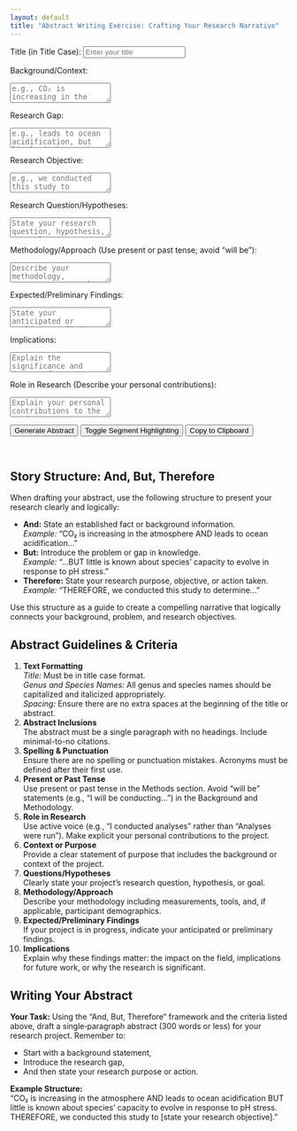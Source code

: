 ```yaml
---
layout: default
title: "Abstract Writing Exercise: Crafting Your Research Narrative"
---
```


<!-- Interactive Abstract Generator Form -->
<form id="abstractForm">
  <label for="title">Title (in Title Case):</label>
  <input type="text" id="title" name="title" placeholder="Enter your title" required>
  
  <label for="and">Background/Context:</label>
  <textarea id="and" name="and" placeholder="e.g., CO₂ is increasing in the atmosphere" required></textarea>
  
  <label for="but">Research Gap:</label>
  <textarea id="but" name="but" placeholder="e.g., leads to ocean acidification, but little is known about species' capacity to evolve in response to pH stress" required></textarea>
  
  <label for="therefore">Research Objective:</label>
  <textarea id="therefore" name="therefore" placeholder="e.g., we conducted this study to assess..." required></textarea>
  
  <label for="researchQuestion">Research Question/Hypotheses:</label>
  <textarea id="researchQuestion" name="researchQuestion" placeholder="State your research question, hypothesis, or goal" required></textarea>
  
  <label for="methodology">Methodology/Approach (Use present or past tense; avoid “will be”):</label>
  <textarea id="methodology" name="methodology" placeholder="Describe your methodology, measurements, tools, and participant demographics (if applicable)" required></textarea>
  
  <label for="findings">Expected/Preliminary Findings:</label>
  <textarea id="findings" name="findings" placeholder="State your anticipated or preliminary findings" required></textarea>
  
  <label for="implications">Implications:</label>
  <textarea id="implications" name="implications" placeholder="Explain the significance and impact of your findings" required></textarea>
  
  <label for="role">Role in Research (Describe your personal contributions):</label>
  <textarea id="role" name="role" placeholder="Explain your personal contributions to the project" required></textarea>
  
  <button type="button" onclick="generateAbstract()">Generate Abstract</button>
  <button type="button" onclick="toggleHighlight()">Toggle Segment Highlighting</button>
  <button type="button" onclick="copyToClipboard()">Copy to Clipboard</button>
</form>

<div id="output" class="output" contenteditable="true"></div>
<div id="wordCount" class="output"></div>
<div id="warning" class="warning"></div>

<!-- Additional Instructions Below the Generator -->
<h2>Story Structure: And, But, Therefore</h2>
<p>
When drafting your abstract, use the following structure to present your research clearly and logically:
</p>
<ul>
  <li><strong>And:</strong> State an established fact or background information.<br>
      <em>Example:</em> “CO₂ is increasing in the atmosphere AND leads to ocean acidification…”</li>
  <li><strong>But:</strong> Introduce the problem or gap in knowledge.<br>
      <em>Example:</em> “…BUT little is known about species’ capacity to evolve in response to pH stress.”</li>
  <li><strong>Therefore:</strong> State your research purpose, objective, or action taken.<br>
      <em>Example:</em> “THEREFORE, we conducted this study to determine…”</li>
</ul>
<p>
Use this structure as a guide to create a compelling narrative that logically connects your background, problem, and research objectives.
</p>

<h2>Abstract Guidelines & Criteria</h2>
<ol>
  <li><strong>Text Formatting</strong><br>
      <em>Title:</em> Must be in title case format.<br>
      <em>Genus and Species Names:</em> All genus and species names should be capitalized and italicized appropriately.<br>
      <em>Spacing:</em> Ensure there are no extra spaces at the beginning of the title or abstract.</li>
  <li><strong>Abstract Inclusions</strong><br>
      The abstract must be a single paragraph with no headings. Include minimal-to-no citations.</li>
  <li><strong>Spelling &amp; Punctuation</strong><br>
      Ensure there are no spelling or punctuation mistakes. Acronyms must be defined after their first use.</li>
  <li><strong>Present or Past Tense</strong><br>
      Use present or past tense in the Methods section. Avoid “will be” statements (e.g., “I will be conducting…”) in the Background and Methodology.</li>
  <li><strong>Role in Research</strong><br>
      Use active voice (e.g., “I conducted analyses” rather than “Analyses were run”). Make explicit your personal contributions to the project.</li>
  <li><strong>Context or Purpose</strong><br>
      Provide a clear statement of purpose that includes the background or context of the project.</li>
  <li><strong>Questions/Hypotheses</strong><br>
      Clearly state your project’s research question, hypothesis, or goal.</li>
  <li><strong>Methodology/Approach</strong><br>
      Describe your methodology including measurements, tools, and, if applicable, participant demographics.</li>
  <li><strong>Expected/Preliminary Findings</strong><br>
      If your project is in progress, indicate your anticipated or preliminary findings.</li>
  <li><strong>Implications</strong><br>
      Explain why these findings matter: the impact on the field, implications for future work, or why the research is significant.</li>
</ol>

<h2>Writing Your Abstract</h2>
<p>
<strong>Your Task:</strong> Using the “And, But, Therefore” framework and the criteria listed above, draft a single‑paragraph abstract (300 words or less) for your research project. Remember to:
</p>
<ul>
  <li>Start with a background statement,</li>
  <li>Introduce the research gap,</li>
  <li>And then state your research purpose or action.</li>
</ul>
<p>
<strong>Example Structure:</strong><br>
“CO₂ is increasing in the atmosphere AND leads to ocean acidification BUT little is known about species’ capacity to evolve in response to pH stress. THEREFORE, we conducted this study to [state your research objective].”
</p>

<script>
  let highlightEnabled = false;
  
  // Check if each word in the title begins with an uppercase letter.
  function isTitleCase(str) {
    const words = str.split(' ');
    for (let word of words) {
      if (word.length === 0) continue;
      if (word[0] !== word[0].toUpperCase()) {
        return false;
      }
    }
    return true;
  }
  
  function generateAbstract() {
    const title = document.getElementById('title').value.trim();
    const andText = document.getElementById('and').value.trim();
    const butText = document.getElementById('but').value.trim();
    const thereforeText = document.getElementById('therefore').value.trim();
    const researchQuestion = document.getElementById('researchQuestion').value.trim();
    const methodology = document.getElementById('methodology').value.trim();
    const findings = document.getElementById('findings').value.trim();
    const implications = document.getElementById('implications').value.trim();
    const role = document.getElementById('role').value.trim();
    
    let warnings = "";
    if (!isTitleCase(title)) {
      warnings += "Warning: Title is not in title case.\n";
    }
    
    // Build abstract without auto‑inserting punctuation.
    let plainAbstract = title + "\n\n" + andText + " " + butText + " " + researchQuestion + " " + thereforeText + " " + methodology + " " + findings + " " + implications + " " + role;
    plainAbstract = plainAbstract.replace(/\s+/g, ' ').trim();
    
    // Build highlighted abstract with spans for each segment.
    let highlightedAbstract = title + "<br><br>";
    highlightedAbstract += "<span class='segment and-seg' title='Background/Context'>" + andText + "</span> ";
    highlightedAbstract += "<span class='segment but-seg' title='Research Gap'>" + butText + "</span> ";
    highlightedAbstract += "<span class='segment rq-seg' title='Research Question/Hypotheses'>" + researchQuestion + "</span> ";
    highlightedAbstract += "<span class='segment therefore-seg' title='Research Objective'>" + thereforeText + "</span> ";
    highlightedAbstract += "<span class='segment methodology-seg' title='Methodology/Approach'>" + methodology + "</span> ";
    highlightedAbstract += "<span class='segment findings-seg' title='Expected/Preliminary Findings'>" + findings + "</span> ";
    highlightedAbstract += "<span class='segment implications-seg' title='Implications'>" + implications + "</span> ";
    highlightedAbstract += "<span class='segment role-seg' title='Role in Research'>" + role + "</span>";
    
    let finalAbstract, finalOutput;
    if (highlightEnabled) {
      finalAbstract = highlightedAbstract;
      finalOutput = finalAbstract;
    } else {
      finalAbstract = plainAbstract;
      finalOutput = finalAbstract.replace(/\n/g, '<br>');
    }
    
    const wordCount = plainAbstract.split(/\s+/).length;
    
    document.getElementById('output').innerHTML = "<strong>Final Abstract (editable):</strong><br>" + finalOutput;
    document.getElementById('wordCount').innerText = "Word Count: " + wordCount;
    document.getElementById('warning').innerText = warnings + (wordCount > 300 ? "Warning: Your abstract exceeds 300 words!" : "");
  }
  
  function toggleHighlight() {
    highlightEnabled = !highlightEnabled;
    generateAbstract();
  }
  
  function copyToClipboard() {
    const text = document.getElementById('output').innerText;
    navigator.clipboard.writeText(text).then(() => {
      alert("Abstract copied to clipboard!");
    }).catch(err => {
      alert("Error copying to clipboard: " + err);
    });
  }
</script>
